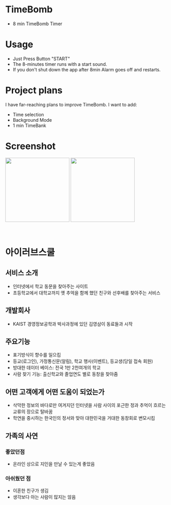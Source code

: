 # TimeBomb
* 8 min TimeBomb Timer <br>

# Usage

* Just Press Button "START"
* The 8-minutes timer runs with a start sound.
* If you don't shut down the app after 8min Alarm goes off and restarts.

# Project plans
I have far-reaching plans to improve TimeBomb. I want to add:
* Time selection 
* Background Mode
* 1 min TimeBank

# Screenshot
<p float="left">
<img src="https://user-images.githubusercontent.com/38883364/81054156-3da23000-8f01-11ea-9a7a-3df03c6b217b.png" width="200"/>
<img src="https://user-images.githubusercontent.com/38883364/81054213-5a3e6800-8f01-11ea-969a-031fa613dfec.png" width="200"/>
</p><br>




# 아이러브스쿨
## 서비스 소개
* 인터넷에서 학교 동문을 찾아주는 사이트
* 초등학교에서 대학교까지 옛 추억을 함께 했던 친구와 선후배를 찾아주는 서비스
## 개발회사
* KAIST 경영정보공학과 박사과정에 있던 김영삼이 동료들과 시작
## 주요기능
* 표기방식이 향수를 일으킴
* 등교(로그인), 가정통신문(알림), 학교 행사(이벤트), 등교생(당일 접속 회원)
* 방대한 데이터 베이스: 전국 1만 2천여개의 학교
* 사람 찾기 기능: 출신학교와 졸업연도 별로 동창을 찾아줌
## 어떤 고객에게 어떤 도움이 되었는가
* 삭막한 정보의 바다로만 여겨지던 인터넷을 사람 사이의 포근한 정과 추억이 흐르는 교류의 장으로 탈바꿈
* 학연을 중시하는 한국인의 정서와 맞아 대한민국을 거대한 동창회로 변모시킴
## 가족의 사연
### 좋았던점
* 온라인 상으로 지인을 만날 수 있는게 좋았음
### 아쉬웠던 점
* 이혼한 친구가 생김
* 생각보다 아는 사람이 많지는 않음
